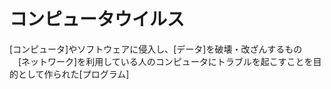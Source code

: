 # コンピュータウイルス
 [コンピュータ]やソフトウェアに侵入し、[データ]を破壊・改ざんするもの
　[ネットワーク]を利用している人のコンピュータにトラブルを起こすことを目的として作られた[プログラム]
